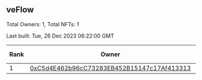 ## veFlow

Total Owners: 1, Total NFTs: 1

Last built: Tue, 26 Dec 2023 06:22:00 GMT

| Rank | Owner | Voting Power | Influence | NFTs Id |
| --- | --- | --- | --- | --- |
  | 1 | [0xC5d4E462b96cC73283EB452B15147c17Af413313](https://debank.com/profile/0xC5d4E462b96cC73283EB452B15147c17Af413313?chain=canto) | 106,516.965 | 0.03607% | 1 |